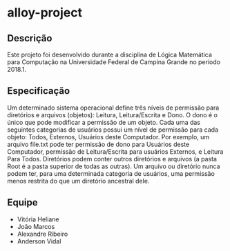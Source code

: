 # alloy-project

## Descrição

Este projeto foi desenvolvido durante a disciplina de Lógica Matemática para Computação na Universidade Federal de Campina Grande no período 2018.1.

## Especificação

Um determinado sistema operacional define três níveis de permissão para diretórios e arquivos (objetos): Leitura, Leitura/Escrita e Dono. 
O dono é o único que pode modificar a permissão de um objeto. Cada uma das seguintes categorias de usuários possui um nível de permissão 
para cada objeto: Todos, Externos, Usuários deste Computador. 
Por exemplo, um arquivo file.txt pode ter permissão de dono para Usuários deste Computador, permissão de Leitura/Escrita para 
usuários Externos, e Leitura Para Todos. Diretórios podem conter outros diretórios e arquivos (a pasta Root é a pasta superior de todas as outras). 
Um arquivo ou diretório nunca podem ter, para uma determinada categoria de usuários, uma permissão menos restrita do que um 
diretório ancestral dele.

## Equipe

- Vitória Heliane
- João Marcos
- Alexandre Ribeiro
- Anderson Vidal
